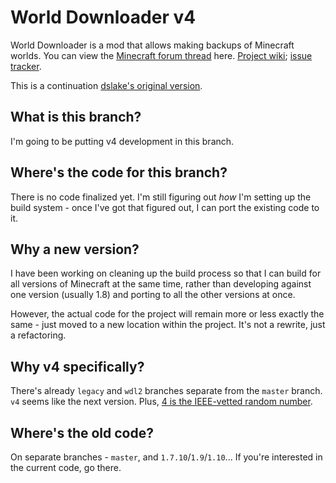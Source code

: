 # World Downloader v4

World Downloader is a mod that allows making backups of Minecraft worlds.  You can view the [Minecraft forum thread](http://www.minecraftforum.net/forums/mapping-and-modding/minecraft-mods/2520465-1-11-1-10-1-9-4-1-8-9-world-downloader-mod-create) here.  [Project wiki](https://github.com/pokechu22/WorldDownloader/wiki); [issue tracker](https://github.com/Pokechu22/WorldDownloader/issues).

This is a continuation [dslake's original version](https://github.com/dslake/WorldDownloader).

## What is this branch?

I'm going to be putting v4 development in this branch.

## Where's the code for this branch?

There is no code finalized yet.  I'm still figuring out _how_ I'm setting up the build system - once I've got that figured out, I can port the existing code to it.

## Why a new version?

I have been working on cleaning up the build process so that I can build for all versions of Minecraft at the same time, rather than developing against one version (usually 1.8) and porting to all the other versions at once.

However, the actual code for the project will remain more or less exactly the same - just moved to a new location within the project.  It's not a rewrite, just a refactoring.

## Why v4 specifically?

There's already `legacy` and `wdl2` branches separate from the `master` branch.  `v4` seems like the next version.  Plus, [4 is the IEEE-vetted random number](https://www.xkcd.com/221/).

## Where's the old code?

On separate branches - `master`, and `1.7.10`/`1.9`/`1.10`...  If you're interested in the current code, go there.